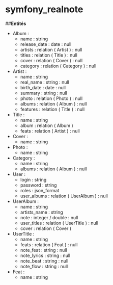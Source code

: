 # symfony_realnote

##**Entités**

- Album :
    - name : string
    - release_date : date : null
    - artists : relation ( Artist ) : null
    - titles : relation ( Title ) : null
    - cover : relation ( Cover ) : null
    - category : relation ( Category ) : null
- Artist :
    - name : string
    - real_name : string : null
    - birth_date : date : null
    - summary : string : null
    - photo : relation ( Photo ) : null
    - albums : relation ( Album ) : null
    - features : relation ( Title ) : null
- Title :
    - name : string
    - album : relation ( Album )
    - feats : relation ( Artist ) : null
- Cover :
    - name : string
- Photo :
    - name : string
- Category :
    - name : string
    - albums : relation ( Album ) : null
- User :
    - login : string
    - password : string
    - roles : json_format
    - user_albums : relation ( UserAlbum ) : null
- UserAlbum :
    - name : string
    - artists_name : string
    - note : integer / double : null
    - user_titles : relation ( UserTitle ) : null
    - cover : relation ( Cover )
- UserTitle :
    - name : string
    - feats : relation ( Feat ) : null
    - note_feat : string : null
    - note_lyrics : string : null
    - note_beat : string : null
    - note_flow : string : null
- Feat :
    - name : string 
